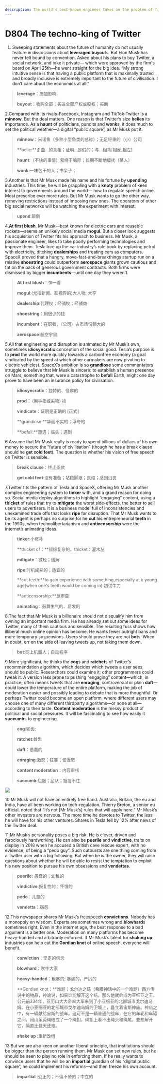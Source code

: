 ```yaml
---
description: The world’s best-known engineer takes on the problem of free speech. We hope he succeeds.
---
```


# D804 The techno-king of Twitter
1. Sweeping statements about the future of humanity do not usually feature in discussions about **leveraged buy­out**s. But Elon Musk has never felt bound by convention. Asked about his plans to buy Twitter, a social network, and take it private— which were approved by the firm's board on April 25th—he went straight for the big idea. “My strong intuitive sense is that having a public platform that is maximally trusted and broadly inclusive is extremely important to the future of civilisation. I don’t care about the economics at all.”

> **leverage**：施加影响
 > 
> **buy­out**：收购全部；买进全部产权或股权；买断
 > 

2.Compared with its rivals-Facebook, Instagram and TikTok-Twitter is a **minnow**. But the deal matters. One reason is that Twitter’s size **belies** its importance. As a **haunt** of politicians, pundits and **wonk**s, it does much to set the political weather—a digital “public square”, as Mr Musk put it.

> **minnow**：米诺鱼（多种小型鱼类的总称）；无足轻重的（小）公司
 > 
> **belie:**歪曲…的真相；证明…是假的；与…相背[相反,相左]
 > 
> **haunt**:（不快的事情）萦绕于脑际；长期不断地缠扰（某人）
 > 
> **wonk**:一味苦干的人；书呆子；
 > 

3.Another is that Mr Musk made his name and his fortune by **upending** industries. This time, he will be grappling with a **knoty** problem of keen interest to governments around the world— how to regulate speech online. Most prescribe ever more rules. But Mr Musk wants to go the other way, removing restrictions instead of imposing new ones. The operators of other big social networks will be watching the experiment with interest.

> **upend**:颠倒
 > 

4.**At first blush**, Mr Musk—best known for electric cars and reusable rockets—seems an unlikely social­ media **mogul**. But a closer look suggests his acquisition of Twitter fits his approach to business. Mr Musk, a passionate engineer, likes to take poorly performing technologies and improve them. Tesla tore up the car industry’s rule book by replacing petrol with electricity, ditching **dealership**s and treating cars as computers. SpaceX proved that a hungry, move-fast-and­-break­things startup run on a relative **shoestring** could outperform **aerospace** giants grown cautious and fat on the back of generous government contracts. Both firms were dismissed by bigger **incumbents**—until one day they weren’t.

> **At first blush**：乍一看
 > 
> **mogul**:(尤指新闻、影视界的)大人物; 大亨
 > 
> **dealership**:代理权；经销权；经销商
 > 
> **shoestring**：用很少的钱
 > 
> **incumbent**：在职者，（公司）占市场份额大的
 > 
> **aerospace**:航空宇宙
 > 

5.All that engineering and disruption is animated by Mr Musk’s own, sometimes **idiosyncratic** conception of the social good. Tesla’s purpose is to **prod** the world more quickly towards a carbon­free economy (a goal vindicated by the speed at which other carmakers are now pivoting to electric vehicles). SpaceX’s ambition is so **grandiose** some commentators struggle to believe that Mr Musk is sincere: to establish a human presence on Mars, something that, were a catastrophe to **befall** Earth, might one day prove to have been an insurance policy for civilisation.

> **idiosyncratic**：独特的、怪癖的
 > 
> **prod：** (用手指或尖物) 捅
 > 
> **vindicate**：证明是正确的 [正式]
 > 
> **grandiose:**华而不实的；浮夸的
 > 
> **befall:**遭遇；临头；遇到
 > 

6.Assume that Mr Musk really is ready to spend billions of dollars of his own money to secure the “future of civilisation” (though he has a break clause should he **get cold feet**). The question is whether his vision of free speech on Twitter is sensible.

> **break clause**：终止条款
 > 
> **get cold feet**:没有准备；站稳脚跟；畏缩；感到沮丧
 > 

7.Twitter fits the pattern of Tesla and SpaceX, offering Mr Musk another complex engineering system to **tinker** with, and a grand reason for doing so. Social media deploy algorithms to highlight “engaging” content, using a **thicket** of rules that try to **mitigate** the worst side-­effects, the better to sell users to advertisers. It is a business model full of inconsistencies and unexamined trade offs that looks **ripe** for disruption. That Mr Musk wants to be its agent is perhaps no surprise,for he **cut** his entrepreneurial **teeth** in the 1990s, when techno­libertarianism and **anti­censorship** were the internet’s animating ideas.

> **tinker**:小修补
 > 
> **thicket of：**错综复杂的，thicket：灌木丛
 > 
> **mitigate**：减轻；缓解
 > 
> **ripe**:时机成熟的；适宜的
 > 
> **cut teeth:**to gain experience with something,especially at a young age(when one's teeth would be coming in) 初试牛刀
 > 
> **anti­censorship:**反审查
 > 
> **animating**：鼓舞生气的、启发的
 > 

8.The fact that Mr Musk is a billionaire should not disqualify him from owning an important media firm. He has already set out some ideas for Twitter, many of them cautious and sensible. The resulting fuss shows how illiberal much online opinion has become. He wants fewer outright bans and more temporary suspensions. Users should prove they are not **bot**s. When in doubt, err on the side of leaving tweets up, not taking them down.

> **bot**:网上机器人；自动程序
 > 

9.More significant, he thinks the **cog**s and **ratchet**s of Twitter’s recommendation algorithm, which decides which tweets a user sees, should be public. Researchers could examine it; other programmers could tweak it. A version less prone to pushing “engaging” content—which, in practice, often means tweets that are **enraging**, controversial or plain **daft**—could lower the temperature of the entire platform, making the job of moderation easier and possibly leading to debate that is more thoughtful. Or perhaps Twitter could become an open platform, where different users may choose one of many different third­party algorithms—or none at all—according to their taste. **Content moderation** is the messy product of political and social pressures. It will be fascinating to see how easily it **succumb**s to engineering.

> **cog**:轮齿;
 > 
> **ratchet**:棘齿
 > 
> **daft**：愚蠢的
 > 
> **enraging**:激怒；狂暴；使发怒
 > 
> **content moderation**：内容审核
 > 
> **succumb**:屈服；屈从；抵挡不住
 > 

![](./archive/img/boxcnW8itHqzYkEdvRzEUpz6Shd.png)

10.Mr Musk will not have an entirely free hand. Australia, Britain, the  eu and India, have all been working on tech-­regulation. Thierry Breton, a senior eu official, noted that “It’s not [Mr Musk’s] rules that will apply here.” Mr Musk’s other investors are nervous. The more time he devotes to Twitter, the less he will have for his other ventures. Shares in Tesla fell by 12% after news of the Twitter deal.

11.Mr Musk’s personality poses a big risk. He is clever, driven and ferociously hard­working. He can also be **puerile** and **vindictive**, traits on display in 2018 when he accused a British cave rescue expert, with no evidence, of being a “pedo guy”. Such outbursts are one thing coming from a Twitter user with a big following. But when he is the owner, they will raise questions about whether he will be able to resist the temptation to exploit his new position to pursue his own obsessions and **vendettas**.

> **puerile:** 愚蠢的；幼稚的
 > 
> **vindictive**:报复性的；怀恨的
 > 
> **pedo**：儿童的
 > 
> **vendetta**：宿怨
 > 

12.This newspaper shares Mr Musk’s free­speech **convictions**. Nobody has a monopoly on wisdom. Experts are sometimes wrong and **blowhard**s sometimes right. Even in the internet age, the best response to a bad argument is a better one. Moderation on many platforms has become heavy-­handed and arbitrarily enforced. If Mr Musk’s talent for **shaking up** industries can help cut the **Gordian knot** of online speech, everyone will benefit.

> **conviction**：坚定的信念
 > 
> **blowhard**：吹牛大家
 > 
> **heavy-handed**：粗暴的; 暴虐的，严厉的
 > 
> **Gordian knot：**难题；戈尔迪之结（希腊神话中的一个难题）西方传说中的物品，神谕说，如果谁能解开这个结，那么他就会成为亚细亚之王。公元前334年，亚历山大大帝率大军来到了小亚细亚的北部城市戈尔迪乌姆。在小亚细亚的北部城市戈尔迪乌姆的卫城上，矗立着宙斯神庙。神庙之中，有一辆献给宙斯的战车。这可不是一辆普通的战车，在它的车轭和车辕之间，用山茱萸绳结成了一个绳扣，绳扣上看不出绳头和绳尾，要想解开它，简直比登天还难。
 > 
> **shake up** :重新改组
 > 

13.But we are also keen on another liberal principle, that institutions should be bigger than the person running them. Mr Musk can set new rules, but he should be seen to play no role in enforcing them. If he really wants to convince users that he will be an **impartial** guardian of his “digital public square”, he could implement his reforms—and then freeze his own account.

> **impartial** :公正的；不偏不倚的；中立的
 > 

